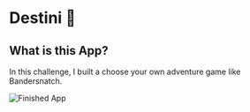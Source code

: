 

# Destini 🤔

## What is this App?

In this challenge, I built a choose your own adventure game like Bandersnatch. 

![Finished App](https://github.com/londonappbrewery/Images/blob/master/Destini.gif)

